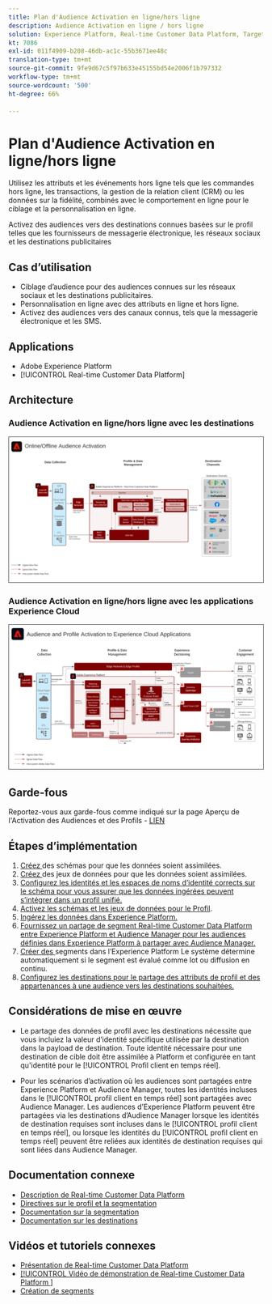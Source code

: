 ```yaml
---
title: Plan d'Audience Activation en ligne/hors ligne
description: Audience Activation en ligne / hors ligne
solution: Experience Platform, Real-time Customer Data Platform, Target, Audience Manager, Analytics, Experience Cloud Services, Data Collection
kt: 7086
exl-id: 011f4909-b208-46db-ac1c-55b3671ee48c
translation-type: tm+mt
source-git-commit: 9fe9d67c5f97b633e45155bd54e2006f1b797332
workflow-type: tm+mt
source-wordcount: '500'
ht-degree: 66%

---
```


# Plan d&#39;Audience Activation en ligne/hors ligne

Utilisez les attributs et les événements hors ligne tels que les commandes hors ligne, les transactions, la gestion de la relation client (CRM) ou les données sur la fidélité, combinés avec le comportement en ligne pour le ciblage et la personnalisation en ligne.

Activez des audiences vers des destinations connues basées sur le profil telles que les fournisseurs de messagerie électronique, les réseaux sociaux et les destinations publicitaires

## Cas d’utilisation

* Ciblage d’audience pour des audiences connues sur les réseaux sociaux et les destinations publicitaires.
* Personnalisation en ligne avec des attributs en ligne et hors ligne.
* Activez des audiences vers des canaux connus, tels que la messagerie électronique et les SMS.

## Applications

* Adobe Experience Platform
* [!UICONTROL Real-time Customer Data Platform]

## Architecture

### Audience Activation en ligne/hors ligne avec les destinations

<img src="assets/online_offline_activation.svg" alt="Architecture de référence pour le plan directeur des Audiences Activation en ligne/hors ligne" style="border:1px solid #4a4a4a" />
<br>

### Audience Activation en ligne/hors ligne avec les applications Experience Cloud

<img src="assets/activation+apps.svg" alt="Architecture de référence pour le plan d'Audience Activation en ligne/hors ligne avec les applications Experience Cloud" style="border:1px solid #4a4a4a" />

## Garde-fous

Reportez-vous aux garde-fous comme indiqué sur la page Aperçu de l&#39;Activation des Audiences et des Profils - [LIEN](overview.md)

## Étapes d’implémentation

1. [Créez ](https://experienceleague.adobe.com/docs/platform-learn/tutorials/schemas/create-a-schema.html) des schémas pour que les données soient assimilées.
1. [Créez ](https://experienceleague.adobe.com/docs/platform-learn/tutorials/data-ingestion/create-datasets-and-ingest-data.html) des jeux de données pour que les données soient assimilées.
1. [Configurez les identités et les espaces de noms d’identité corrects sur le schéma pour vous assurer que les données ingérées peuvent s’intégrer dans un profil unifié.](https://experienceleague.adobe.com/docs/platform-learn/tutorials/identities/label-ingest-and-verify-identity-data.html)
1. [Activez les schémas et les jeux de données pour le Profil](https://experienceleague.adobe.com/docs/platform-learn/tutorials/profiles/bring-data-into-the-real-time-customer-profile.html).
1. [Ingérez les données dans Experience Platform.](https://experienceleague.adobe.com/?recommended=ExperiencePlatform-D-1-2020.1.dataingestion)
1. [Fournissez un partage de segment Real-time Customer Data Platform entre Experience Platform et Audience Manager pour les audiences définies dans Experience Platform à partager avec Audience Manager.](https://www.adobe.com/go/audiences)
1. [Créer des ](https://experienceleague.adobe.com/docs/platform-learn/tutorials/segments/create-segments.html?lang=fr) segments dans l’Experience Platform Le système détermine automatiquement si le segment est évalué comme lot ou diffusion en continu.
1. [Configurez les destinations pour le partage des attributs de profil et des appartenances à une audience vers les destinations souhaitées.](https://experienceleague.adobe.com/docs/platform-learn/tutorials/destinations/create-destinations-and-activate-data.html)

## Considérations de mise en œuvre

* Le partage des données de profil avec les destinations nécessite que vous incluiez la valeur d’identité spécifique utilisée par la destination dans la payload de destination. Toute identité nécessaire pour une destination de cible doit être assimilée à Platform et configurée en tant qu&#39;identité pour le [!UICONTROL Profil client en temps réel].

* Pour les scénarios d’activation où les audiences sont partagées entre Experience Platform et Audience Manager, toutes les identités incluses dans le [!UICONTROL profil client en temps réel] sont partagées avec Audience Manager. Les audiences d’Experience Platform peuvent être partagées via les destinations d’Audience Manager lorsque les identités de destination requises sont incluses dans le [!UICONTROL profil client en temps réel], ou lorsque les identités du [!UICONTROL profil client en temps réel] peuvent être reliées aux identités de destination requises qui sont liées dans Audience Manager.

## Documentation connexe

* [Description de Real-time Customer Data Platform](https://helpx.adobe.com/fr/legal/product-descriptions/real-time-customer-data-platform.html)
* [Directives sur le profil et la segmentation](https://experienceleague.adobe.com/docs/experience-platform/profile/guardrails.html?lang=fr)
* [Documentation sur la segmentation](https://experienceleague.adobe.com/docs/experience-platform/segmentation/api/streaming-segmentation.html?lang=fr)
* [Documentation sur les destinations](https://experienceleague.adobe.com/docs/experience-platform/destinations/catalog/overview.html?lang=fr)

## Vidéos et tutoriels connexes

* [Présentation de Real-time Customer Data Platform ](https://experienceleague.adobe.com/docs/platform-learn/tutorials/application-services/rtcdp/understanding-the-real-time-customer-data-platform.html?lang=fr)
* [[!UICONTROL Vidéo de démonstration de Real-time Customer Data Platform ]](https://experienceleague.adobe.com/docs/platform-learn/tutorials/application-services/rtcdp/demo.html?lang=fr)
* [Création de segments](https://experienceleague.adobe.com/docs/platform-learn/tutorials/segments/create-segments.html)
